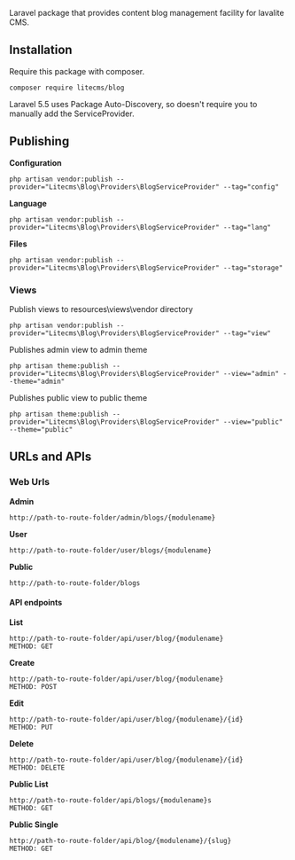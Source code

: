 Laravel package that provides content blog management facility for lavalite CMS.

## Installation

Require this package with composer. 

    composer require litecms/blog

Laravel 5.5 uses Package Auto-Discovery, so doesn't require you to manually add the ServiceProvider.


## Publishing

**Configuration**

    php artisan vendor:publish --provider="Litecms\Blog\Providers\BlogServiceProvider" --tag="config"

**Language**

    php artisan vendor:publish --provider="Litecms\Blog\Providers\BlogServiceProvider" --tag="lang"

**Files**

    php artisan vendor:publish --provider="Litecms\Blog\Providers\BlogServiceProvider" --tag="storage"

### Views

Publish views to resources\views\vendor directory

    php artisan vendor:publish --provider="Litecms\Blog\Providers\BlogServiceProvider" --tag="view"

Publishes admin view to admin theme

    php artisan theme:publish --provider="Litecms\Blog\Providers\BlogServiceProvider" --view="admin" --theme="admin"

Publishes public view to public theme

    php artisan theme:publish --provider="Litecms\Blog\Providers\BlogServiceProvider" --view="public" --theme="public"
    
## URLs and APIs

### Web Urls

**Admin**

    http://path-to-route-folder/admin/blogs/{modulename}

**User**

    http://path-to-route-folder/user/blogs/{modulename}

**Public**

    http://path-to-route-folder/blogs


#### API endpoints

**List**

    http://path-to-route-folder/api/user/blog/{modulename}
    METHOD: GET

**Create**

    http://path-to-route-folder/api/user/blog/{modulename}
    METHOD: POST

**Edit**

    http://path-to-route-folder/api/user/blog/{modulename}/{id}
    METHOD: PUT

**Delete**

    http://path-to-route-folder/api/user/blog/{modulename}/{id}
    METHOD: DELETE

**Public List**

    http://path-to-route-folder/api/blogs/{modulename}s
    METHOD: GET

**Public Single**

    http://path-to-route-folder/api/blog/{modulename}/{slug}
    METHOD: GET
